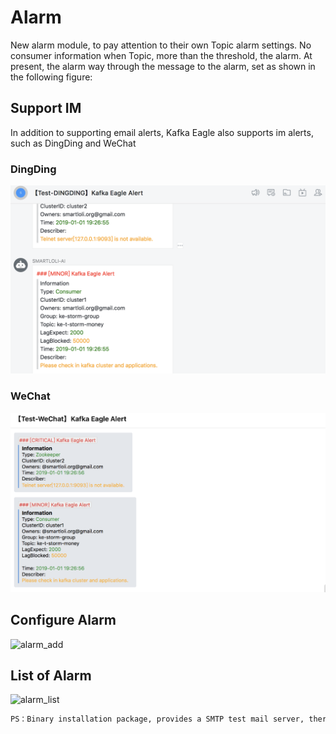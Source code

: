 # Alarm
New alarm module, to pay attention to their own Topic alarm settings. No consumer information when Topic, more than the threshold, the alarm. At present, the alarm way through the message to the alarm, set as shown in the following figure:

## Support IM
In addition to supporting email alerts, Kafka Eagle also supports im alerts, such as DingDing and WeChat
### DingDing
![dingding](../res/dingding_alert@2x.png)
### WeChat
![wechat](../res/wechat_alert@2x.png)

## Configure Alarm
![alarm_add](../res/alarm_add@2x.png)

## List of Alarm
![alarm_list](../res/alarm_list@2x.png)

```bash
PS：Binary installation package, provides a SMTP test mail server, there is the existence of packet loss. In actual use, it is recommended to configure their own STMP mail server.
```
